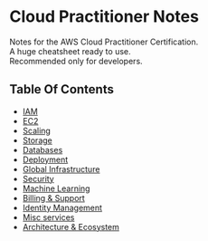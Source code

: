 # Cloud Practitioner Notes
Notes for the AWS Cloud Practitioner Certification.  
A huge cheatsheet ready to use.  
Recommended only for developers.

## Table Of Contents

- [IAM](docs/IAM.md)
- [EC2](docs/EC2.md)
- [Scaling](docs/Scaling.md)
- [Storage](docs/Storage.md)
- [Databases](docs/Databases.md)
- [Deployment](docs/Deployment.md)
- [Global Infrastructure](docs/Global.md)
- [Security](docs/Secutiry.md)
- [Machine Learning](docs/AI.md)
- [Billing & Support](docs/Billing.md)
- [Identity Management](docs/Identity.md)
- [Misc services](docs/Other.md)
- [Architecture & Ecosystem](docs/Architecture.md)
